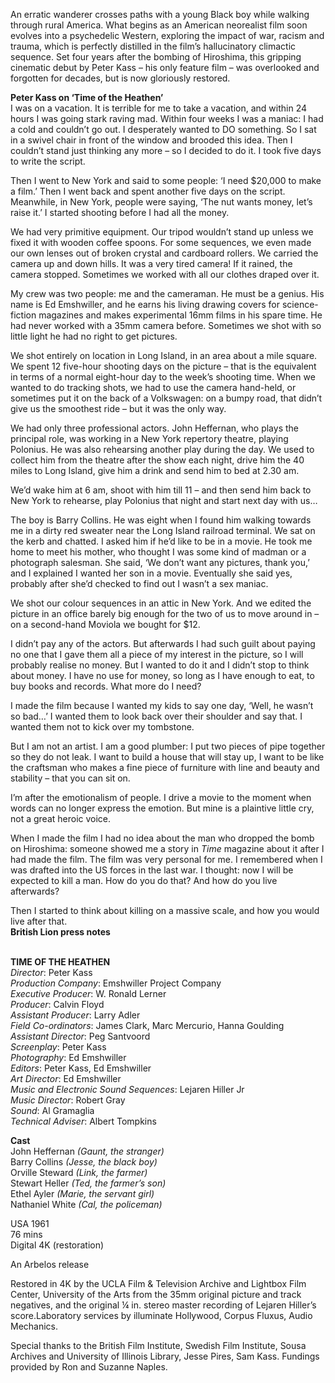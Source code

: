 
An erratic wanderer crosses paths with a young Black boy while walking through rural America. What begins as an American neorealist film soon evolves into a psychedelic Western, exploring the impact of war, racism and trauma, which is perfectly distilled in the film’s hallucinatory climactic sequence. Set four years after the bombing of Hiroshima, this gripping cinematic debut by Peter Kass – his only feature film – was overlooked and forgotten for decades, but is now gloriously restored.  

**Peter Kass on ‘Time of the Heathen’**  
I was on a vacation. It is terrible for me to take a vacation, and within 24 hours I was going stark raving mad. Within four weeks I was a maniac: I had a cold and couldn’t go out. I desperately wanted to DO something. So I sat in a swivel chair in front of the window and brooded this idea. Then I couldn’t stand just thinking any more – so I decided to do it. I took five days to write the script.

Then I went to New York and said to some people: ‘I need $20,000 to make a film.’ Then I went back and spent another five days on the script. Meanwhile, in New York, people were saying, ‘The nut wants money, let’s raise it.’ I started shooting before I had all the money.

We had very primitive equipment. Our tripod wouldn’t stand up unless we fixed it with wooden coffee spoons. For some sequences, we even made our own lenses out of broken crystal and cardboard rollers. We carried the camera up and down hills. It was a very tired camera! If it rained, the camera stopped. Sometimes we worked with all our clothes draped over it.

My crew was two people: me and the cameraman. He must be a genius. His name is Ed Emshwiller, and he earns his living drawing covers for science-fiction magazines and makes experimental 16mm films in his spare time. He had never worked with a 35mm camera before. Sometimes we shot with so little light he had no right to get pictures.

We shot entirely on location in Long Island, in an area about a mile square. We spent 12 five-hour shooting days on the picture – that is the equivalent in terms of a normal eight-hour day to the week’s shooting time. When we wanted to do tracking shots, we had to use the camera hand-held, or sometimes put it on the back of a Volkswagen: on a bumpy road, that didn’t give us the smoothest ride – but it was the only way.

We had only three professional actors. John Heffernan, who plays the principal role, was working in a New York repertory theatre, playing Polonius. He was also rehearsing another play during the day. We used to collect him from the theatre after the show each night, drive him the 40 miles to Long Island, give him a drink and send him to bed at 2.30 am.

We’d wake him at 6 am, shoot with him till 11 – and then send him back to New York to rehearse, play Polonius that night and start next day with us…

The boy is Barry Collins. He was eight when I found him walking towards me in a dirty red sweater near the Long Island railroad terminal. We sat on the kerb and chatted. I asked him if he’d like to be in a movie. He took me home to meet his mother, who thought I was some kind of madman or a photograph salesman. She said, ‘We don’t want any pictures, thank you,’ and I explained I wanted her son in a movie. Eventually she said yes, probably after she’d checked to find out I wasn’t a sex maniac.

We shot our colour sequences in an attic in New York. And we edited the picture in an office barely big enough for the two of us to move around in – on a second-hand Moviola we bought for $12.

I didn’t pay any of the actors. But afterwards I had such guilt about paying no one that I gave them all a piece of my interest in the picture, so I will probably realise no money. But I wanted to do it and I didn’t stop to think about money. I have no use for money, so long as I have enough to eat, to buy books and records. What more do I need?

I made the film because I wanted my kids to say one day, ‘Well, he wasn’t so bad…’ I wanted them to look back over their shoulder and say that. I wanted them not to kick over my tombstone.

But I am not an artist. I am a good plumber: I put two pieces of pipe together so they do not leak. I want to build a house that will stay up, I want to be like the craftsman who makes a fine piece of furniture with line and beauty and stability – that you can sit on.

I’m after the emotionalism of people. I drive a movie to the moment when words can no longer express the emotion. But mine is a plaintive little cry, not a great heroic voice.

When I made the film I had no idea about the man who dropped the bomb on Hiroshima: someone showed me a story in _Time_ magazine about it after I had made the film. The film was very personal for me. I remembered when I was drafted into the US forces in the last war. I thought: now I will be expected to kill a man. How do you do that? And how do you live afterwards?

Then I started to think about killing on a massive scale, and how you would live after that.  
**British Lion press notes**
<br><br>

**TIME OF THE HEATHEN**  
_Director_: Peter Kass  
_Production Company_: Emshwiller Project Company  
_Executive Producer_: W. Ronald Lerner  
_Producer_: Calvin Floyd  
_Assistant Producer_: Larry Adler  
_Field Co-ordinators_: James Clark,  Marc Mercurio, Hanna Goulding  
_Assistant Director_: Peg Santvoord  
_Screenplay_: Peter Kass  
_Photography_: Ed Emshwiller  
_Editors_: Peter Kass, Ed Emshwiller  
_Art Director_: Ed Emshwiller  
_Music and Electronic Sound Sequences_:  Lejaren Hiller Jr  
_Music Director_: Robert Gray  
_Sound_: Al Gramaglia  
_Technical Adviser_: Albert Tompkins

**Cast**  
John Heffernan _(Gaunt, the stranger)_  
Barry Collins _(Jesse, the black boy)_  
Orville Steward _(Link, the farmer)_  
Stewart Heller _(Ted, the farmer’s son)_  
Ethel Ayler _(Marie, the servant girl)_  
Nathaniel White _(Cal, the policeman)_

USA 1961  
76 mins  
Digital 4K (restoration)

An Arbelos release

Restored in 4K by the UCLA Film & Television Archive and Lightbox Film Center, University of the Arts from the 35mm original picture and track negatives, and the original ¼ in. stereo master recording of Lejaren Hiller’s score.Laboratory services by illuminate Hollywood, Corpus Fluxus, Audio Mechanics.

Special thanks to the British Film Institute, Swedish Film Institute, Sousa Archives and University of Illinois Library, Jesse Pires, Sam Kass. Fundings provided by Ron and Suzanne Naples.
<br><br>
<!--stackedit_data:
eyJoaXN0b3J5IjpbMTYxMTI4Nzg0N119
-->